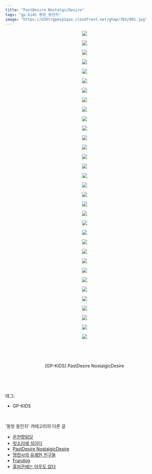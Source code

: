 ```yaml
---
title: "PastDesire NostalgicDesire"
tags: "gp-kids 동방_동인지"
image: "https://d3htrgpmip1qax.cloudfront.net/ghap/765/001.jpg"
---
```

<div class="article">
<p style="text-align: center; clear: none; float: none;"><img src="{{ site.imgserver5 }}/ghap/765/001.jpg"/></p>
<p style="text-align: center; clear: none; float: none;"><img src="{{ site.imgserver5 }}/ghap/765/002.jpg"/></p>
<p style="text-align: center; clear: none; float: none;"><img src="{{ site.imgserver5 }}/ghap/765/003.jpg"/></p>
<p style="text-align: center; clear: none; float: none;"><img src="{{ site.imgserver5 }}/ghap/765/004.jpg"/></p>
<p style="text-align: center; clear: none; float: none;"><img src="{{ site.imgserver5 }}/ghap/765/005.jpg"/></p>
<p style="text-align: center; clear: none; float: none;"><img src="{{ site.imgserver5 }}/ghap/765/006.jpg"/></p>
<p style="text-align: center; clear: none; float: none;"><img src="{{ site.imgserver5 }}/ghap/765/007.jpg"/></p>
<p style="text-align: center; clear: none; float: none;"><img src="{{ site.imgserver5 }}/ghap/765/008.jpg"/></p>
<p style="text-align: center; clear: none; float: none;"><img src="{{ site.imgserver5 }}/ghap/765/009.jpg"/></p>
<p style="text-align: center; clear: none; float: none;"><img src="{{ site.imgserver5 }}/ghap/765/010.jpg"/></p>
<p style="text-align: center; clear: none; float: none;"><img src="{{ site.imgserver5 }}/ghap/765/011.jpg"/></p>
<p style="text-align: center; clear: none; float: none;"><img src="{{ site.imgserver5 }}/ghap/765/012.jpg"/></p>
<p style="text-align: center; clear: none; float: none;"><img src="{{ site.imgserver5 }}/ghap/765/013.jpg"/></p>
<p style="text-align: center; clear: none; float: none;"><img src="{{ site.imgserver5 }}/ghap/765/014.jpg"/></p>
<p style="text-align: center; clear: none; float: none;"><img src="{{ site.imgserver5 }}/ghap/765/015.jpg"/></p>
<p style="text-align: center; clear: none; float: none;"><img src="{{ site.imgserver5 }}/ghap/765/016.jpg"/></p>
<p style="text-align: center; clear: none; float: none;"><img src="{{ site.imgserver5 }}/ghap/765/017.jpg"/></p>
<p style="text-align: center; clear: none; float: none;"><img src="{{ site.imgserver5 }}/ghap/765/018.jpg"/></p>
<p style="text-align: center; clear: none; float: none;"><img src="{{ site.imgserver5 }}/ghap/765/019.jpg"/></p>
<p style="text-align: center; clear: none; float: none;"><img src="{{ site.imgserver5 }}/ghap/765/020.jpg"/></p>
<p style="text-align: center; clear: none; float: none;"><img src="{{ site.imgserver5 }}/ghap/765/021.jpg"/></p>
<p style="text-align: center; clear: none; float: none;"><img src="{{ site.imgserver5 }}/ghap/765/022.jpg"/></p>
<p style="text-align: center; clear: none; float: none;"><img src="{{ site.imgserver5 }}/ghap/765/023.jpg"/></p>
<p style="text-align: center; clear: none; float: none;"><img src="{{ site.imgserver5 }}/ghap/765/024.jpg"/></p>
<p style="text-align: center; clear: none; float: none;"><img src="{{ site.imgserver5 }}/ghap/765/025.jpg"/></p>
<p style="text-align: center; clear: none; float: none;"><img src="{{ site.imgserver5 }}/ghap/765/026.jpg"/></p>
<p style="text-align: center; clear: none; float: none;"><img src="{{ site.imgserver5 }}/ghap/765/027.jpg"/></p>
<p style="text-align: center; clear: none; float: none;"><img src="{{ site.imgserver5 }}/ghap/765/028.jpg"/></p>
<p style="text-align: center; clear: none; float: none;"><img src="{{ site.imgserver5 }}/ghap/765/029.jpg"/></p>
<p style="text-align: center; clear: none; float: none;"><img src="{{ site.imgserver5 }}/ghap/765/030.jpg"/></p>
<p style="text-align: center; clear: none; float: none;"><img src="{{ site.imgserver5 }}/ghap/765/031.jpg"/></p>
<p style="text-align: center; clear: none; float: none;"><img src="{{ site.imgserver5 }}/ghap/765/032.jpg"/></p>
<p style="text-align: center; clear: none; float: none;"><img src="{{ site.imgserver5 }}/ghap/765/033.jpg"/></p>
<p style="text-align: center; clear: none; float: none;"><br/></p>
<p style="text-align: center; clear: none; float: none;"><br/></p>
<p style="text-align: center; clear: none; float: none;">[GP-KIDS] PastDesire NostalgicDesire</p>
<p><br/></p>
</div><br/>
<div class="tagTrail">
<p>태그: </p>
<ul>
<li>GP-KIDS</li>
</ul>
</div><br/>
<div class="another">
<p>'동방 동인지' 카테고리의 다른 글</p>
<ul>
<li><a href="/ghap_767">온천향림당</a></li>
<li><a href="/ghap_766">빗소리에 섞이다</a></li>
<li><a href="/ghap_765">PastDesire NostalgicDesire</a></li>
<li><a href="/ghap_764">명련사의 유쾌한 친구들</a></li>
<li><a href="/ghap_763">Frandog</a></li>
<li><a href="/ghap_762">홍마관에는 아무도 없다</a></li>
</ul>
</div><br/>
<div class="cb_module cb_fluid">
<div class="cb_wrt cb_profile">
</div><!-- commentList close -->
</div><br/>
